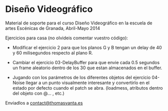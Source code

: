 
Diseño Videográfico
===============

Material de soporte para el curso Diseño Videográfico en la escuela de artes Escénicas de Granada, Abril-Mayo 2014


Ejercicios para casa (no olvideis comentar vuestro código):

- Modificar el ejercicio 2 para que los planos G y B tengan un delay de 40 y 60 milisegundos respecto al plano R.

- Cambiar el ejercicio 03-DelayBuffer para que envie cada 0.5 segundos un frame aleatorio dentro de los 30 que estan almacenados en el buffer.

- Jugando con los parámetros de los diferentes objetos del ejercicio 04-Noise llegar a un punto visualmente interesante y convertirlo en el estado por defecto cuando el patch se abra. (loadmess, atributos dentro del objeto con @... , etc.)


Enviadlos a contact@thomasvanta.es
